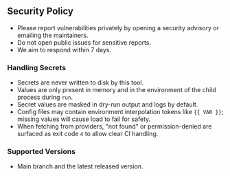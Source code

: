 ## Security Policy

- Please report vulnerabilities privately by opening a security advisory or emailing the maintainers.
- Do not open public issues for sensitive reports.
- We aim to respond within 7 days.

### Handling Secrets

- Secrets are never written to disk by this tool.
- Values are only present in memory and in the environment of the child process during `run`.
- Secret values are masked in dry-run output and logs by default.
- Config files may contain environment interpolation tokens like `{{ VAR }}`; missing values will cause load to fail for safety.
- When fetching from providers, "not found" or permission-denied are surfaced as exit code `4` to allow clear CI handling.

### Supported Versions

- Main branch and the latest released version.
